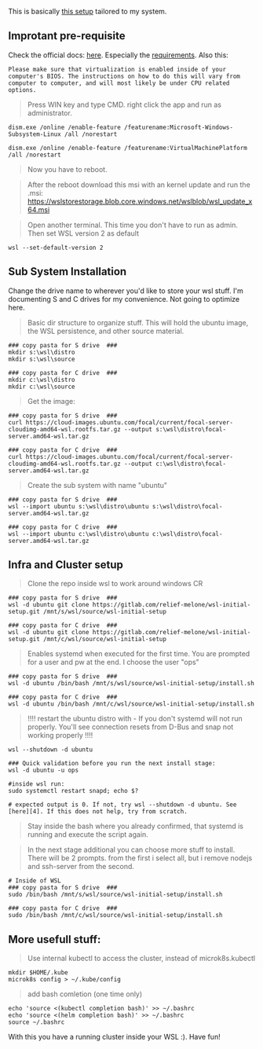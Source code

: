 This is basically [this setup][1] tailored to my system.  

## Improtant pre-requisite

Check the official docs: [here][2]. Especially the [requirements][3]. Also this:
```
Please make sure that virtualization is enabled inside of your computer's BIOS. The instructions on how to do this will vary from computer to computer, and will most likely be under CPU related options.
```
 
> Press WIN key and type CMD. right click the app and run as administrator.
```
dism.exe /online /enable-feature /featurename:Microsoft-Windows-Subsystem-Linux /all /norestart

dism.exe /online /enable-feature /featurename:VirtualMachinePlatform /all /norestart
```
> Now you have to reboot.  

> After the reboot download this msi with an kernel update and run the .msi: https://wslstorestorage.blob.core.windows.net/wslblob/wsl_update_x64.msi

> Open another terminal. This time you don't have to run as admin. Then set WSL version 2 as default
```
wsl --set-default-version 2
```

## Sub System Installation
Change the drive name to wherever you'd like to store your wsl stuff. I'm documenting S and C drives for my convenience. Not going to optimize here.

> Basic dir structure to organize stuff. This will hold the ubuntu image, the WSL persistence, and other source material. 
```
### copy pasta for S drive  ###
mkdir s:\wsl\distro
mkdir s:\wsl\source

### copy pasta for C drive  ###
mkdir c:\wsl\distro
mkdir c:\wsl\source

```
> Get the image:
```
### copy pasta for S drive  ###
curl https://cloud-images.ubuntu.com/focal/current/focal-server-cloudimg-amd64-wsl.rootfs.tar.gz --output s:\wsl\distro\focal-server.amd64-wsl.tar.gz

### copy pasta for C drive  ###
curl https://cloud-images.ubuntu.com/focal/current/focal-server-cloudimg-amd64-wsl.rootfs.tar.gz --output c:\wsl\distro\focal-server.amd64-wsl.tar.gz
```
> Create the sub system with name "ubuntu"
```
### copy pasta for S drive  ###
wsl --import ubuntu s:\wsl\distro\ubuntu s:\wsl\distro\focal-server.amd64-wsl.tar.gz

### copy pasta for C drive  ###
wsl --import ubuntu c:\wsl\distro\ubuntu c:\wsl\distro\focal-server.amd64-wsl.tar.gz
```

## Infra and Cluster setup
> Clone the repo inside wsl to work around windows CR
```
### copy pasta for S drive  ###
wsl -d ubuntu git clone https://gitlab.com/relief-melone/wsl-initial-setup.git /mnt/s/wsl/source/wsl-initial-setup

### copy pasta for C drive  ###
wsl -d ubuntu git clone https://gitlab.com/relief-melone/wsl-initial-setup.git /mnt/c/wsl/source/wsl-initial-setup
```
> Enables systemd when executed for the first time.  You are prompted for a user and pw at the end. I choose the user "ops"
```
### copy pasta for S drive  ###
wsl -d ubuntu /bin/bash /mnt/s/wsl/source/wsl-initial-setup/install.sh

### copy pasta for C drive  ###
wsl -d ubuntu /bin/bash /mnt/c/wsl/source/wsl-initial-setup/install.sh
```
> !!!! restart the ubuntu distro with - If you don't systemd will not run properly. You'll see connection resets from D-Bus and snap not working properly !!!!
```
wsl --shutdown -d ubuntu

### Quick validation before you run the next install stage:
wsl -d ubuntu -u ops

#inside wsl run:
sudo systemctl restart snapd; echo $?

# expected output is 0. If not, try wsl --shutdown -d ubuntu. See [here][4]. If this does not help, try from scratch.
```
> Stay inside the bash where you already confirmed, that systemd is running and execute the script again.  

> In the next stage additional you can choose more stuff to install. There will be 2 prompts. from the first i select all, but i remove nodejs and ssh-server from the second. 
```
# Inside of WSL
### copy pasta for S drive  ###
sudo /bin/bash /mnt/s/wsl/source/wsl-initial-setup/install.sh

### copy pasta for C drive  ###
sudo /bin/bash /mnt/c/wsl/source/wsl-initial-setup/install.sh
```

## More usefull stuff:
> Use internal kubectl to access the cluster, instead of microk8s.kubectl
```
mkdir $HOME/.kube
microk8s config > ~/.kube/config
```
> add bash comletion (one time only)
```
echo 'source <(kubectl completion bash)' >> ~/.bashrc
echo 'source <(helm completion bash)' >> ~/.bashrc
source ~/.bashrc
```

With this you have a running cluster inside your WSL :). Have fun!


[1]: https://gitlab.com/relief-melone/wsl-initial-setup/-/tree/master
[2]: https://docs.microsoft.com/en-us/windows/wsl/install-win10
[3]: https://docs.microsoft.com/en-us/windows/wsl/install-win10#requirements
[4]: https://superuser.com/a/1556484/1254574